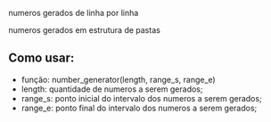 numeros gerados de linha por linha

numeros gerados em estrutura de pastas

## Como usar:
- função: number_generator(length, range_s, range_e)
- length: quantidade de numeros a serem gerados;
- range_s: ponto inicial do intervalo dos numeros a serem gerados;
- range_e: ponto final do intervalo dos numeros a serem gerados;